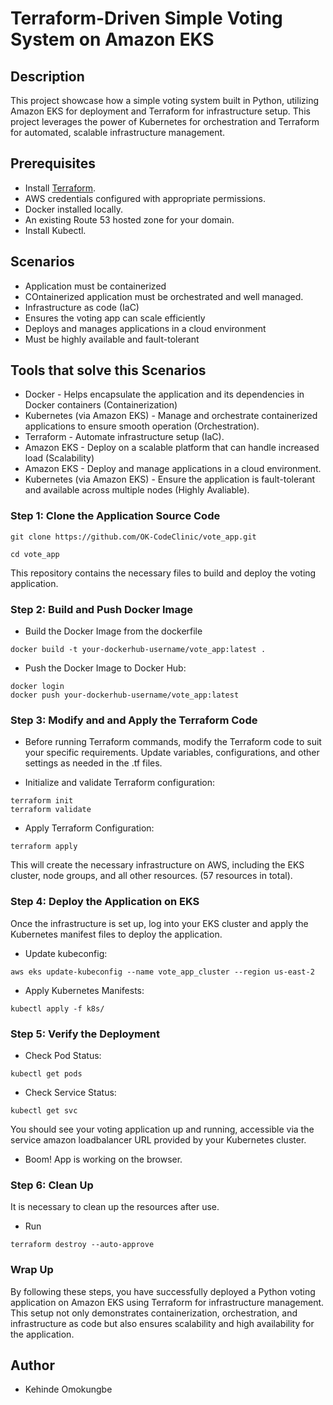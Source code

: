
# Terraform-Driven Simple Voting System on Amazon EKS

## Description
This project showcase how a  simple voting system built in Python, utilizing Amazon EKS for deployment and Terraform for infrastructure setup. This project leverages the power of Kubernetes for orchestration and Terraform for automated, scalable infrastructure management.


## Prerequisites

- Install [Terraform](https://www.terraform.io/downloads.html). 
- AWS credentials configured with appropriate permissions.
- Docker installed locally.
- An existing Route 53 hosted zone for your domain.
- Install Kubectl. 


## Scenarios
- Application must be containerized
- COntainerized application must be orchestrated and well managed.
- Infrastructure as code (IaC)
- Ensures the voting app can scale efficiently
- Deploys and manages applications in a cloud environment
- Must be highly available and fault-tolerant

## Tools that solve this Scenarios
- Docker - Helps encapsulate the application and its dependencies in Docker containers (Containerization)
- Kubernetes (via Amazon EKS) - Manage and orchestrate containerized applications to ensure smooth operation (Orchestration).
- Terraform - Automate infrastructure setup (IaC).
- Amazon EKS -  Deploy on a scalable platform that can handle increased load (Scalability)
-  Amazon EKS - Deploy and manage applications in a cloud environment.
- Kubernetes (via Amazon EKS) -  Ensure the application is fault-tolerant and available across multiple nodes (Highly Avaliable).


### Step 1: Clone the Application Source Code

```
git clone https://github.com/OK-CodeClinic/vote_app.git

cd vote_app

```
This repository contains the necessary files to build and deploy the voting application.

### Step 2: Build and Push Docker Image
- Build the Docker Image from the dockerfile
```
docker build -t your-dockerhub-username/vote_app:latest .
```

- Push the Docker Image to Docker Hub:
```
docker login
docker push your-dockerhub-username/vote_app:latest
```

### Step 3: Modify and and Apply the  Terraform Code
- Before running Terraform commands, modify the Terraform code to suit your specific requirements. Update variables, configurations, and other settings as needed in the .tf files.

- Initialize and validate Terraform configuration:
```
terraform init
terraform validate
```
- Apply Terraform Configuration:
```
terraform apply

```
This will create the necessary infrastructure on AWS, including the EKS cluster, node groups, and all other resources. (57 resources in total).

### Step 4: Deploy the Application on EKS
Once the infrastructure is set up, log into your EKS cluster and apply the Kubernetes manifest files to deploy the application.
- Update kubeconfig:
```
aws eks update-kubeconfig --name vote_app_cluster --region us-east-2
```

- Apply Kubernetes Manifests:
```
kubectl apply -f k8s/
```

### Step 5: Verify the Deployment
- Check Pod Status:
```
kubectl get pods
```

- Check Service Status:
```
kubectl get svc
```

You should see your voting application up and running, accessible via the service amazon loadbalancer URL provided by your Kubernetes cluster.


- Boom! App is working on the browser.


### Step 6: Clean Up
It is necessary to clean up the resources after use.
- Run 
```
terraform destroy --auto-approve
```


### Wrap Up
By following these steps, you have successfully deployed a Python voting application on Amazon EKS using Terraform for infrastructure management. This setup not only demonstrates containerization, orchestration, and infrastructure as code but also ensures scalability and high availability for the application. 

##  Author
- Kehinde Omokungbe













